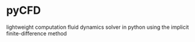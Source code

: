 # pyCFD
lightweight computation fluid dynamics solver in python using the implicit finite-difference method
